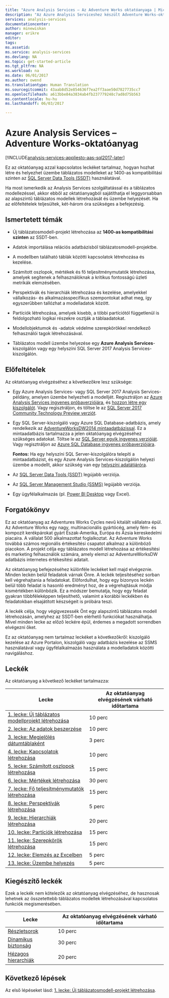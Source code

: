 ```yaml
---
title: "Azure Analysis Services – Az Adventure Works oktatóanyaga | Microsoft Docs"
description: "Az Azure Analysis Serviceshez készült Adventure Works-oktatóanyagot ismerteti"
services: analysis-services
documentationcenter: 
author: minewiskan
manager: erikre
editor: 
tags: 
ms.assetid: 
ms.service: analysis-services
ms.devlang: NA
ms.topic: get-started-article
ms.tgt_pltfrm: NA
ms.workload: na
ms.date: 06/01/2017
ms.author: owend
ms.translationtype: Human Translation
ms.sourcegitcommit: 43aab8d52e854636f7ea2ff3aae50d7827735cc7
ms.openlocfilehash: a613bbe84a3834ab4fb237779248c7ad8d75b563
ms.contentlocale: hu-hu
ms.lasthandoff: 06/03/2017

---
```

<a id="azure-analysis-services---adventure-works-tutorial" class="xliff"></a>

# Azure Analysis Services – Adventure Works-oktatóanyag

[!INCLUDE[analysis-services-appliesto-aas-sql2017-later](../../../includes/analysis-services-appliesto-aas-sql2017-later.md)]

Ez az oktatóanyag azzal kapcsolatos leckéket tartalmaz, hogyan hozhat létre és helyezhet üzembe táblázatos modelleket az 1400-as kompatibilitási szinten az [SQL Server Data Tools (SSDT)](https://docs.microsoft.com/sql/ssdt/download-sql-server-data-tools-ssdt) használatával.  

Ha most ismerkedik az Analysis Services szolgáltatással és a táblázatos modellezéssel, akkor ebből az oktatóanyagból sajátíthatja el leggyorsabban az alapszintű táblázatos modellek létrehozását és üzembe helyezését. Ha az előfeltételek teljesültek, két-három óra szükséges a befejezésig.  
  
<a id="what-you-learn" class="xliff"></a>

## Ismertetett témák   
  
-   Új táblázatosmodell-projekt létrehozása az **1400-as kompatibilitási szinten** az SSDT-ben.
  
-   Adatok importálása relációs adatbázisból táblázatosmodell-projektbe.  
  
-   A modellben található táblák közötti kapcsolatok létrehozása és kezelése.  
  
-   Számított oszlopok, mértékek és fő teljesítménymutatók létrehozása, amelyek segítenek a felhasználóknak a kritikus fontosságú üzleti metrikák elemzésében.  
  
-   Perspektívák és hierarchiák létrehozása és kezelése, amelyekkel vállalkozás- és alkalmazásspecifikus szempontokat adhat meg, így egyszerűbben tallózhat a modelladatok között.  
  
-   Partíciók létrehozása, amelyek kisebb, a többi partíciótól függetlenül is feldolgozható logikai részekre osztják a táblaadatokat.  
  
-   Modellobjektumok és -adatok védelme szerepkörökkel rendelkező felhasználói tagok létrehozásával.  
  
-   Táblázatos modell üzembe helyezése egy **Azure Analysis Services**-kiszolgálón vagy egy helyszíni SQL Server 2017 Analysis Services-kiszolgálón.  
  
<a id="prerequisites" class="xliff"></a>

## Előfeltételek  
Az oktatóanyag elvégzéséhez a következőkre lesz szüksége:  
  
-   Egy Azure Analysis Services- vagy SQL Server 2017 Analysis Services-példány, amelyen üzembe helyezheti a modelljét. Regisztráljon az [Azure Analysis Services ingyenes próbaverziójára](https://azure.microsoft.com/services/analysis-services/), és [hozzon létre egy kiszolgálót](../analysis-services-create-server.md). Vagy regisztráljon, és töltse le az [SQL Server 2017 Community Technology Preview verziót](https://www.microsoft.com/evalcenter/evaluate-sql-server-vnext-ctp). 

-   Egy SQL Server-kiszolgáló vagy Azure SQL Database-adatbázis, amely rendelkezik az [AdventureWorksDW2014 mintaadatbázissal](http://go.microsoft.com/fwlink/?LinkID=335807). Ez a mintaadatbázis tartalmazza a jelen oktatóanyag elvégzéséhez szükséges adatokat. Töltse le az [SQL Server egyik ingyenes verzióját](https://www.microsoft.com/sql-server/sql-server-downloads). Vagy regisztráljon az [Azure SQL Database ingyenes próbaverziójára](https://azure.microsoft.com/services/sql-database/). 

    **Fontos:** Ha egy helyszíni SQL Server-kiszolgálóra telepíti a mintaadatbázist, és egy Azure Analysis Services-kiszolgálón helyezi üzembe a modellt, akkor szükség van egy [helyszíni adatátjáróra](../analysis-services-gateway.md).

-   Az [SQL Server Data Tools (SSDT)](https://msdn.microsoft.com/library/mt204009.aspx) legújabb verziója.

-   Az [SQL Server Management Studio (SSMS)](https://docs.microsoft.com/sql/ssms/download-sql-server-management-studio-ssms) legújabb verziója.    

-   Egy ügyfélalkalmazás (pl. [Power BI Desktop](https://powerbi.microsoft.com/desktop/) vagy Excel). 

<a id="scenario" class="xliff"></a>

## Forgatókönyv  
Ez az oktatóanyag az Adventures Works Cycles nevű kitalált vállalatra épül. Az Adventure Works egy nagy, multinacionális gyártócég, amely fém- és kompozit kerékpárokat gyárt Észak-Amerika, Európa és Ázsia kereskedelmi piacaira. A vállalat 500 alkalmazottat foglalkoztat. Az Adventure Works továbbá számos regionális értékesítési csapatot alkalmaz a különböző piacokon. A projekt célja egy táblázatos modell létrehozása az értékesítési és marketing felhasználók számára, amely elemzi az AdventureWorksDW adatbázis internetes értékesítési adatait.  
  
Az oktatóanyag befejezéséhez különféle leckéket kell majd elvégeznie. Minden leckén belül feladatok várnak Önre. A leckék teljesítéséhez sorban kell végrehajtania a feladatokat. Előfordulhat, hogy egy bizonyos leckén belül több feladat is hasonló eredményt hoz, de a végrehajtásuk módja kismértékben különbözik. Ez a módszer bemutatja, hogy egy feladat gyakran többféleképpen teljesíthető, valamint a korábbi leckékben és feladatokban elsajátított készségeit is próbára teszi.  
  
A leckék célja, hogy végigvezessék Önt egy alapszintű táblázatos modell létrehozásán, amelyhez az SSDT-ben elérhető funkciókat használhatja. Mivel minden lecke az előző leckére épül, érdemes a megadott sorrendben elvégezni őket.
  
Ez az oktatóanyag nem tartalmaz leckéket a következőkről: kiszolgáló kezelése az Azure Portalon, kiszolgáló vagy adatbázis kezelése az SSMS használatával vagy ügyfélalkalmazás használata a modelladatok közötti navigáláshoz. 


<a id="lessons" class="xliff"></a>

## Leckék  
Az oktatóanyag a következő leckéket tartalmazza:  
  
|Lecke|Az oktatóanyag elvégzésének várható időtartama|  
|----------|------------------------------|  
|[1. lecke: Új táblázatos modellprojekt létrehozása](../tutorials/aas-lesson-1-create-a-new-tabular-model-project.md)|10 perc|  
|[2. lecke: Az adatok beszerzése](../tutorials/aas-lesson-2-get-data.md)|10 perc|  
|[3. lecke: Megjelölés dátumtáblaként](../tutorials/aas-lesson-3-mark-as-date-table.md)|3 perc|  
|[4. lecke: Kapcsolatok létrehozása](../tutorials/aas-lesson-4-create-relationships.md)|10 perc|  
|[5. lecke: Számított oszlopok létrehozása](../tutorials/aas-lesson-5-create-calculated-columns.md)|15 perc|
|[6. lecke: Mértékek létrehozása](../tutorials/aas-lesson-6-create-measures.md)|30 perc|  
|[7. lecke: Fő teljesítménymutatók létrehozása](../tutorials/aas-lesson-7-create-key-performance-indicators.md)|15 perc|  
|[8. lecke: Perspektívák létrehozása](../tutorials/aas-lesson-8-create-perspectives.md)|5 perc|  
|[9. lecke: Hierarchiák létrehozása](../tutorials/aas-lesson-9-create-hierarchies.md)|20 perc|  
|[10. lecke: Partíciók létrehozása](../tutorials/aas-lesson-10-create-partitions.md)|15 perc|  
|[11. lecke: Szerepkörök létrehozása](../tutorials/aas-lesson-11-create-roles.md)|15 perc|  
|[12. lecke: Elemzés az Excelben](../tutorials/aas-lesson-12-analyze-in-excel.md)|5 perc| 
|[13. lecke: Üzembe helyezés](../tutorials/aas-lesson-13-deploy.md)|5 perc|  
  
<a id="supplemental-lessons" class="xliff"></a>

## Kiegészítő leckék  
Ezek a leckék nem kötelezők az oktatóanyag elvégzéséhez, de hasznosak lehetnek az összetettebb táblázatos modellek létrehozásával kapcsolatos funkciók megismerésében.  
  
|Lecke|Az oktatóanyag elvégzésének várható időtartama|  
|----------|------------------------------|  
|[Részletsorok](../tutorials/aas-supplemental-lesson-detail-rows.md)|10 perc|
|[Dinamikus biztonság](../tutorials/aas-supplemental-lesson-dynamic-security.md)|30 perc|
|[Hézagos hierarchiák](../tutorials/aas-supplemental-lesson-ragged-hierarchies.md)|20 perc| 

  
<a id="next-steps" class="xliff"></a>

## Következő lépések  
Az első lépéseket lásd: [1. lecke: Új táblázatosmodell-projekt létrehozása](../tutorials/aas-lesson-1-create-a-new-tabular-model-project.md).  
  
  
  


